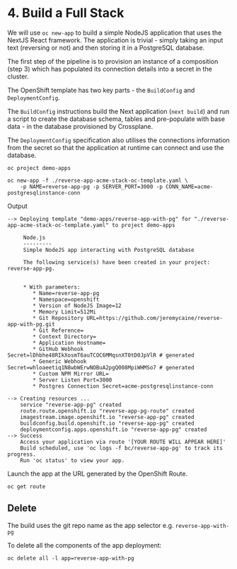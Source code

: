 # 4. Build a Full Stack
We will use `oc new-app` to build a simple NodeJS application that uses the NextJS React framework. The application is trivial - simply taking an input text (reversing or not) and then storing it in a PostgreSQL database.

The first step of the pipeline is to provision an instance of a composition (step 3) which has populated its connection details into a secret in the cluster.

The OpenShift template has two key parts - the `BuildConfig` and `DeploymentConfig`.

The `BuildConfig` instructions build the Next application (`next build`) and run a script to create the database schema, tables and pre-populate with base data - in the database provisioned by Crossplane.

The `DeploymentConfig` specification also utilises the connections information from the secret so that the application at runtime can connect and use the database.

```
oc project demo-apps

oc new-app -f ./reverse-app-acme-stack-oc-template.yaml \
    -p NAME=reverse-app-pg -p SERVER_PORT=3000 -p CONN_NAME=acme-postgresqlinstance-conn
```

Output
```
--> Deploying template "demo-apps/reverse-app-with-pg" for "./reverse-app-acme-stack-oc-template.yaml" to project demo-apps

     Node.js
     ---------
     Simple NodeJS app interacting with PostgreSQL database

     The following service(s) have been created in your project: reverse-app-pg.


     * With parameters:
        * Name=reverse-app-pg
        * Namespace=openshift
        * Version of NodeJS Image=12
        * Memory Limit=512Mi
        * Git Repository URL=https://github.com/jeremycaine/reverse-app-with-pg.git
        * Git Reference=
        * Context Directory=
        * Application Hostname=
        * GitHub Webhook Secret=lDhbhe48RIkXosmT6auTCOC6MMqsnXT0tD0JpVlR # generated
        * Generic Webhook Secret=whloaeetiq1N8wbWErwNOBuA2pgQ008MpiWHMSo7 # generated
        * Custom NPM Mirror URL=
        * Server Listen Port=3000
        * Postgres Connection Secret=acme-postgresqlinstance-conn

--> Creating resources ...
    service "reverse-app-pg" created
    route.route.openshift.io "reverse-app-pg-route" created
    imagestream.image.openshift.io "reverse-app-pg" created
    buildconfig.build.openshift.io "reverse-app-pg" created
    deploymentconfig.apps.openshift.io "reverse-app-pg" created
--> Success
    Access your application via route '[YOUR ROUTE WILL APPEAR HERE]'
    Build scheduled, use 'oc logs -f bc/reverse-app-pg' to track its progress.
    Run 'oc status' to view your app.
```

Launch the app at the URL generated by the OpenShift Route.
```
oc get route
```

## Delete
The build uses the git repo name as the app selector e.g. `reverse-app-with-pg`

To delete all the components of the app deployment:
```
oc delete all -l app=reverse-app-with-pg
```